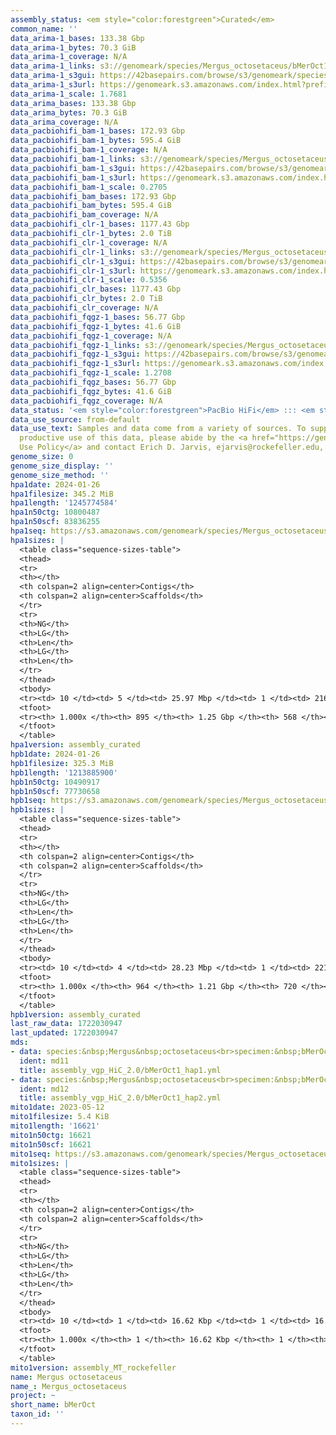 ```yaml
---
assembly_status: <em style="color:forestgreen">Curated</em>
common_name: ''
data_arima-1_bases: 133.38 Gbp
data_arima-1_bytes: 70.3 GiB
data_arima-1_coverage: N/A
data_arima-1_links: s3://genomeark/species/Mergus_octosetaceus/bMerOct1/genomic_data/arima/<br>
data_arima-1_s3gui: https://42basepairs.com/browse/s3/genomeark/species/Mergus_octosetaceus/bMerOct1/genomic_data/arima/
data_arima-1_s3url: https://genomeark.s3.amazonaws.com/index.html?prefix=species/Mergus_octosetaceus/bMerOct1/genomic_data/arima/
data_arima-1_scale: 1.7681
data_arima_bases: 133.38 Gbp
data_arima_bytes: 70.3 GiB
data_arima_coverage: N/A
data_pacbiohifi_bam-1_bases: 172.93 Gbp
data_pacbiohifi_bam-1_bytes: 595.4 GiB
data_pacbiohifi_bam-1_coverage: N/A
data_pacbiohifi_bam-1_links: s3://genomeark/species/Mergus_octosetaceus/bMerOct1/genomic_data/pacbio_hifi/<br>
data_pacbiohifi_bam-1_s3gui: https://42basepairs.com/browse/s3/genomeark/species/Mergus_octosetaceus/bMerOct1/genomic_data/pacbio_hifi/
data_pacbiohifi_bam-1_s3url: https://genomeark.s3.amazonaws.com/index.html?prefix=species/Mergus_octosetaceus/bMerOct1/genomic_data/pacbio_hifi/
data_pacbiohifi_bam-1_scale: 0.2705
data_pacbiohifi_bam_bases: 172.93 Gbp
data_pacbiohifi_bam_bytes: 595.4 GiB
data_pacbiohifi_bam_coverage: N/A
data_pacbiohifi_clr-1_bases: 1177.43 Gbp
data_pacbiohifi_clr-1_bytes: 2.0 TiB
data_pacbiohifi_clr-1_coverage: N/A
data_pacbiohifi_clr-1_links: s3://genomeark/species/Mergus_octosetaceus/bMerOct1/genomic_data/pacbio_hifi/<br>
data_pacbiohifi_clr-1_s3gui: https://42basepairs.com/browse/s3/genomeark/species/Mergus_octosetaceus/bMerOct1/genomic_data/pacbio_hifi/
data_pacbiohifi_clr-1_s3url: https://genomeark.s3.amazonaws.com/index.html?prefix=species/Mergus_octosetaceus/bMerOct1/genomic_data/pacbio_hifi/
data_pacbiohifi_clr-1_scale: 0.5356
data_pacbiohifi_clr_bases: 1177.43 Gbp
data_pacbiohifi_clr_bytes: 2.0 TiB
data_pacbiohifi_clr_coverage: N/A
data_pacbiohifi_fqgz-1_bases: 56.77 Gbp
data_pacbiohifi_fqgz-1_bytes: 41.6 GiB
data_pacbiohifi_fqgz-1_coverage: N/A
data_pacbiohifi_fqgz-1_links: s3://genomeark/species/Mergus_octosetaceus/bMerOct1/genomic_data/pacbio_hifi/<br>
data_pacbiohifi_fqgz-1_s3gui: https://42basepairs.com/browse/s3/genomeark/species/Mergus_octosetaceus/bMerOct1/genomic_data/pacbio_hifi/
data_pacbiohifi_fqgz-1_s3url: https://genomeark.s3.amazonaws.com/index.html?prefix=species/Mergus_octosetaceus/bMerOct1/genomic_data/pacbio_hifi/
data_pacbiohifi_fqgz-1_scale: 1.2708
data_pacbiohifi_fqgz_bases: 56.77 Gbp
data_pacbiohifi_fqgz_bytes: 41.6 GiB
data_pacbiohifi_fqgz_coverage: N/A
data_status: '<em style="color:forestgreen">PacBio HiFi</em> ::: <em style="color:forestgreen">Arima</em>'
data_use_source: from-default
data_use_text: Samples and data come from a variety of sources. To support fair and
  productive use of this data, please abide by the <a href="https://genome10k.soe.ucsc.edu/data-use-policies/">Data
  Use Policy</a> and contact Erich D. Jarvis, ejarvis@rockefeller.edu, with any questions.
genome_size: 0
genome_size_display: ''
genome_size_method: ''
hpa1date: 2024-01-26
hpa1filesize: 345.2 MiB
hpa1length: '1245774584'
hpa1n50ctg: 10800487
hpa1n50scf: 83836255
hpa1seq: https://s3.amazonaws.com/genomeark/species/Mergus_octosetaceus/bMerOct1/assembly_curated/bMerOct1.hap1.cur.20240126.fasta.gz
hpa1sizes: |
  <table class="sequence-sizes-table">
  <thead>
  <tr>
  <th></th>
  <th colspan=2 align=center>Contigs</th>
  <th colspan=2 align=center>Scaffolds</th>
  </tr>
  <tr>
  <th>NG</th>
  <th>LG</th>
  <th>Len</th>
  <th>LG</th>
  <th>Len</th>
  </tr>
  </thead>
  <tbody>
  <tr><td> 10 </td><td> 5 </td><td> 25.97 Mbp </td><td> 1 </td><td> 216.68 Mbp </td></tr><tr><td> 20 </td><td> 10 </td><td> 21.83 Mbp </td><td> 2 </td><td> 170.47 Mbp </td></tr><tr><td> 30 </td><td> 16 </td><td> 17.21 Mbp </td><td> 2 </td><td> 170.47 Mbp </td></tr><tr><td> 40 </td><td> 24 </td><td> 13.22 Mbp </td><td> 3 </td><td> 125.30 Mbp </td></tr><tr style="background-color:#cccccc;"><td> 50 </td><td> 34 </td><td style="background-color:#88ff88;"> 10.80 Mbp </td><td> 5 </td><td style="background-color:#88ff88;"> 83.84 Mbp </td></tr><tr><td> 60 </td><td> 48 </td><td> 8.17 Mbp </td><td> 6 </td><td> 66.85 Mbp </td></tr><tr><td> 70 </td><td> 66 </td><td> 5.63 Mbp </td><td> 10 </td><td> 29.22 Mbp </td></tr><tr><td> 80 </td><td> 97 </td><td> 2.64 Mbp </td><td> 15 </td><td> 21.83 Mbp </td></tr><tr><td> 90 </td><td> 171 </td><td> 0.93 Mbp </td><td> 22 </td><td> 11.94 Mbp </td></tr><tr><td> 100 </td><td> 895 </td><td> 671  bp </td><td> 568 </td><td> 12.91 Kbp </td></tr></tbody>
  <tfoot>
  <tr><th> 1.000x </th><th> 895 </th><th> 1.25 Gbp </th><th> 568 </th><th> 1.25 Gbp </th></tr>
  </tfoot>
  </table>
hpa1version: assembly_curated
hpb1date: 2024-01-26
hpb1filesize: 325.3 MiB
hpb1length: '1213885900'
hpb1n50ctg: 10490917
hpb1n50scf: 77730658
hpb1seq: https://s3.amazonaws.com/genomeark/species/Mergus_octosetaceus/bMerOct1/assembly_curated/bMerOct1.hap2.cur.20240126.fasta.gz
hpb1sizes: |
  <table class="sequence-sizes-table">
  <thead>
  <tr>
  <th></th>
  <th colspan=2 align=center>Contigs</th>
  <th colspan=2 align=center>Scaffolds</th>
  </tr>
  <tr>
  <th>NG</th>
  <th>LG</th>
  <th>Len</th>
  <th>LG</th>
  <th>Len</th>
  </tr>
  </thead>
  <tbody>
  <tr><td> 10 </td><td> 4 </td><td> 28.23 Mbp </td><td> 1 </td><td> 221.79 Mbp </td></tr><tr><td> 20 </td><td> 9 </td><td> 24.26 Mbp </td><td> 2 </td><td> 178.44 Mbp </td></tr><tr><td> 30 </td><td> 14 </td><td> 19.39 Mbp </td><td> 2 </td><td> 178.44 Mbp </td></tr><tr><td> 40 </td><td> 22 </td><td> 13.45 Mbp </td><td> 3 </td><td> 131.79 Mbp </td></tr><tr style="background-color:#cccccc;"><td> 50 </td><td> 32 </td><td style="background-color:#88ff88;"> 10.49 Mbp </td><td> 4 </td><td style="background-color:#88ff88;"> 77.73 Mbp </td></tr><tr><td> 60 </td><td> 45 </td><td> 8.37 Mbp </td><td> 7 </td><td> 38.20 Mbp </td></tr><tr><td> 70 </td><td> 62 </td><td> 6.17 Mbp </td><td> 10 </td><td> 28.62 Mbp </td></tr><tr><td> 80 </td><td> 89 </td><td> 3.20 Mbp </td><td> 16 </td><td> 18.05 Mbp </td></tr><tr><td> 90 </td><td> 171 </td><td> 0.72 Mbp </td><td> 28 </td><td> 3.20 Mbp </td></tr><tr><td> 100 </td><td> 964 </td><td> 1.57 Kbp </td><td> 720 </td><td> 17.06 Kbp </td></tr></tbody>
  <tfoot>
  <tr><th> 1.000x </th><th> 964 </th><th> 1.21 Gbp </th><th> 720 </th><th> 1.21 Gbp </th></tr>
  </tfoot>
  </table>
hpb1version: assembly_curated
last_raw_data: 1722030947
last_updated: 1722030947
mds:
- data: species:&nbsp;Mergus&nbsp;octosetaceus<br>specimen:&nbsp;bMerOct1<br>projects:&nbsp;<br>&nbsp;&nbsp;-&nbsp;vgp<br>data_location:&nbsp;S3<br>release_to:&nbsp;S3<br>haplotype_to_curate:&nbsp;hap1<br>hap1:&nbsp;s3://genomeark/species/Mergus_octosetaceus/bMerOct1/assembly_vgp_HiC_2.0/bMerOct1.HiC.hap1.20230516.fasta.gz<br>hap2:&nbsp;s3://genomeark/species/Mergus_octosetaceus/bMerOct1/assembly_vgp_HiC_2.0/bMerOct1.HiC.hap2.20230516.fasta.gz<br>pretext_hap1:&nbsp;s3://genomeark/species/Mergus_octosetaceus/bMerOct1/assembly_vgp_HiC_2.0/evaluation/hap1/pretext/bMerOct1_hap1__s2_heatmap.pretext<br>pretext_hap2:&nbsp;s3://genomeark/species/Mergus_octosetaceus/bMerOct1/assembly_vgp_HiC_2.0/evaluation/hap2/pretext/bMerOct1_hap2__s2_heatmap.pretext<br>kmer_spectra_img:&nbsp;s3://genomeark/species/Mergus_octosetaceus/bMerOct1/assembly_vgp_HiC_2.0/evaluation/merqury/bMerOct1_png/<br>mito:&nbsp;s3://genomeark/species/Mergus_octosetaceus/bMerOct1/assembly_MT_rockefeller/bMerOct1.MT.20230512.fasta.gz<br>mito_gb:&nbsp;s3://genomeark/species/Mergus_octosetaceus/bMerOct1/assembly_MT_rockefeller/bMerOct1.MT.20230512.gb<br>pacbio_read_dir:&nbsp;s3://genomeark/species/Mergus_octosetaceus/bMerOct1/genomic_data/pacbio_hifi/<br>pacbio_read_type:&nbsp;hifi<br>hic_read_dir:&nbsp;s3://genomeark/species/Mergus_octosetaceus/bMerOct1/genomic_data/arima/<br>pipeline:<br>&nbsp;&nbsp;-&nbsp;hifiasm&nbsp;(0.19.3+galaxy0)<br>&nbsp;&nbsp;-&nbsp;yahs&nbsp;(1.2a.2+galaxy1)<br>assembled_by_group:&nbsp;Rockefeller<br>notes:&nbsp;This&nbsp;was&nbsp;a&nbsp;hifiasm-HiC&nbsp;assembly&nbsp;of&nbsp;bMerOct1,&nbsp;resulting&nbsp;in&nbsp;two&nbsp;complete&nbsp;haplotypes.&nbsp;This&nbsp;individual&nbsp;did&nbsp;not&nbsp;have&nbsp;bionano&nbsp;data.&nbsp;HiC&nbsp;scaffolding&nbsp;was&nbsp;performed&nbsp;with&nbsp;yahs.&nbsp;The&nbsp;HiC&nbsp;prep&nbsp;was&nbsp;Arima&nbsp;kit&nbsp;2.&nbsp;The&nbsp;kmer&nbsp;spectra&nbsp;indicate&nbsp;a&nbsp;heterogametic&nbsp;specimen,&nbsp;and&nbsp;the&nbsp;sample&nbsp;metadata&nbsp;indicates&nbsp;a&nbsp;female&nbsp;bird.&nbsp;I&nbsp;am&nbsp;submitting&nbsp;both&nbsp;hap1&nbsp;&&nbsp;hap2&nbsp;for&nbsp;dual&nbsp;curation.&nbsp;This&nbsp;is&nbsp;the&nbsp;curation&nbsp;ticket&nbsp;for&nbsp;hap1.&nbsp;
  ident: md11
  title: assembly_vgp_HiC_2.0/bMerOct1_hap1.yml
- data: species:&nbsp;Mergus&nbsp;octosetaceus<br>specimen:&nbsp;bMerOct1<br>projects:&nbsp;<br>&nbsp;&nbsp;-&nbsp;vgp<br>data_location:&nbsp;S3<br>release_to:&nbsp;S3<br>haplotype_to_curate:&nbsp;hap2<br>hap1:&nbsp;s3://genomeark/species/Mergus_octosetaceus/bMerOct1/assembly_vgp_HiC_2.0/bMerOct1.HiC.hap1.20230516.fasta.gz<br>hap2:&nbsp;s3://genomeark/species/Mergus_octosetaceus/bMerOct1/assembly_vgp_HiC_2.0/bMerOct1.HiC.hap2.20230516.fasta.gz<br>pretext_hap1:&nbsp;s3://genomeark/species/Mergus_octosetaceus/bMerOct1/assembly_vgp_HiC_2.0/evaluation/hap1/pretext/bMerOct1_hap1__s2_heatmap.pretext<br>pretext_hap2:&nbsp;s3://genomeark/species/Mergus_octosetaceus/bMerOct1/assembly_vgp_HiC_2.0/evaluation/hap2/pretext/bMerOct1_hap2__s2_heatmap.pretext<br>kmer_spectra_img:&nbsp;s3://genomeark/species/Mergus_octosetaceus/bMerOct1/assembly_vgp_HiC_2.0/evaluation/merqury/bMerOct1_png/<br>mito:&nbsp;s3://genomeark/species/Mergus_octosetaceus/bMerOct1/assembly_MT_rockefeller/bMerOct1.MT.20230512.fasta.gz<br>mito_gb:&nbsp;s3://genomeark/species/Mergus_octosetaceus/bMerOct1/assembly_MT_rockefeller/bMerOct1.MT.20230512.gb<br>pacbio_read_dir:&nbsp;s3://genomeark/species/Mergus_octosetaceus/bMerOct1/genomic_data/pacbio_hifi/<br>pacbio_read_type:&nbsp;hifi<br>hic_read_dir:&nbsp;s3://genomeark/species/Mergus_octosetaceus/bMerOct1/genomic_data/arima/<br>pipeline:<br>&nbsp;&nbsp;-&nbsp;hifiasm&nbsp;(0.19.3+galaxy0)<br>&nbsp;&nbsp;-&nbsp;yahs&nbsp;(1.2a.2+galaxy1)<br>assembled_by_group:&nbsp;Rockefeller<br>notes:&nbsp;This&nbsp;was&nbsp;a&nbsp;hifiasm-HiC&nbsp;assembly&nbsp;of&nbsp;bMerOct1,&nbsp;resulting&nbsp;in&nbsp;two&nbsp;complete&nbsp;haplotypes.&nbsp;This&nbsp;individual&nbsp;did&nbsp;not&nbsp;have&nbsp;bionano&nbsp;data.&nbsp;HiC&nbsp;scaffolding&nbsp;was&nbsp;performed&nbsp;with&nbsp;yahs.&nbsp;The&nbsp;HiC&nbsp;prep&nbsp;was&nbsp;Arima&nbsp;kit&nbsp;2.&nbsp;The&nbsp;kmer&nbsp;spectra&nbsp;indicate&nbsp;a&nbsp;heterogametic&nbsp;specimen,&nbsp;and&nbsp;the&nbsp;sample&nbsp;metadata&nbsp;indicates&nbsp;a&nbsp;female&nbsp;bird.&nbsp;I&nbsp;am&nbsp;submitting&nbsp;both&nbsp;hap1&nbsp;&&nbsp;hap2&nbsp;for&nbsp;dual&nbsp;curation.&nbsp;This&nbsp;is&nbsp;the&nbsp;curation&nbsp;ticket&nbsp;for&nbsp;hap2.&nbsp;
  ident: md12
  title: assembly_vgp_HiC_2.0/bMerOct1_hap2.yml
mito1date: 2023-05-12
mito1filesize: 5.4 KiB
mito1length: '16621'
mito1n50ctg: 16621
mito1n50scf: 16621
mito1seq: https://s3.amazonaws.com/genomeark/species/Mergus_octosetaceus/bMerOct1/assembly_MT_rockefeller/bMerOct1.MT.20230512.fasta.gz
mito1sizes: |
  <table class="sequence-sizes-table">
  <thead>
  <tr>
  <th></th>
  <th colspan=2 align=center>Contigs</th>
  <th colspan=2 align=center>Scaffolds</th>
  </tr>
  <tr>
  <th>NG</th>
  <th>LG</th>
  <th>Len</th>
  <th>LG</th>
  <th>Len</th>
  </tr>
  </thead>
  <tbody>
  <tr><td> 10 </td><td> 1 </td><td> 16.62 Kbp </td><td> 1 </td><td> 16.62 Kbp </td></tr><tr><td> 20 </td><td> 1 </td><td> 16.62 Kbp </td><td> 1 </td><td> 16.62 Kbp </td></tr><tr><td> 30 </td><td> 1 </td><td> 16.62 Kbp </td><td> 1 </td><td> 16.62 Kbp </td></tr><tr><td> 40 </td><td> 1 </td><td> 16.62 Kbp </td><td> 1 </td><td> 16.62 Kbp </td></tr><tr style="background-color:#cccccc;"><td> 50 </td><td> 1 </td><td style="background-color:#ff8888;"> 16.62 Kbp </td><td> 1 </td><td style="background-color:#ff8888;"> 16.62 Kbp </td></tr><tr><td> 60 </td><td> 1 </td><td> 16.62 Kbp </td><td> 1 </td><td> 16.62 Kbp </td></tr><tr><td> 70 </td><td> 1 </td><td> 16.62 Kbp </td><td> 1 </td><td> 16.62 Kbp </td></tr><tr><td> 80 </td><td> 1 </td><td> 16.62 Kbp </td><td> 1 </td><td> 16.62 Kbp </td></tr><tr><td> 90 </td><td> 1 </td><td> 16.62 Kbp </td><td> 1 </td><td> 16.62 Kbp </td></tr><tr><td> 100 </td><td> 1 </td><td> 16.62 Kbp </td><td> 1 </td><td> 16.62 Kbp </td></tr></tbody>
  <tfoot>
  <tr><th> 1.000x </th><th> 1 </th><th> 16.62 Kbp </th><th> 1 </th><th> 16.62 Kbp </th></tr>
  </tfoot>
  </table>
mito1version: assembly_MT_rockefeller
name: Mergus octosetaceus
name_: Mergus_octosetaceus
project: ~
short_name: bMerOct
taxon_id: ''
---
```

